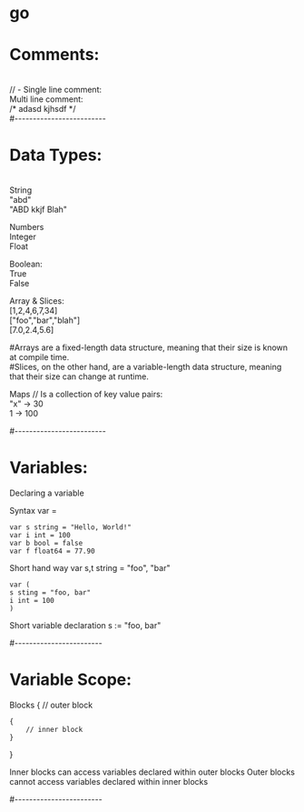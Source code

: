 # go

# Comments:
<br>
// - Single line comment:
<br>
Multi line comment:
<br>
/*
adasd
kjhsdf
*/
<br>
#-------------------------

# Data Types:
<br>
String
    <br>
    "abd"
    <br>
    "ABD kkjf Blah"

Numbers
    <br>
    Integer
    <br>
    Float

Boolean:
    <br>
    True
    <br>
    False

Array & Slices:
    <br>
    [1,2,4,6,7,34]
    <br>
    ["foo","bar","blah"]
    <br>
    [7.0,2.4,5.6]

#Arrays are a fixed-length data structure, meaning that their size is known at compile time.
<br>
#Slices, on the other hand, are a variable-length data structure, meaning that their size can change at runtime.

Maps // Is a collection of key value pairs:
    <br>
    "x" -> 30
    <br>
    1 -> 100

#-------------------------
<br>

# Variables:

Declaring a variable

Syntax
    var <variable name> <variable type> = <value>

    var s string = "Hello, World!"
    var i int = 100
    var b bool = false
    var f float64 = 77.90

Short hand way
    var s,t string = "foo", "bar"

    var (
    s sting = "foo, bar"
    i int = 100
    )

Short variable declaration
    s := "foo, bar"

#------------------------
<br>
# Variable Scope:

Blocks
{ // outer block

    {
        // inner block
    }

}

Inner blocks can access variables declared within outer blocks
Outer blocks cannot access variables declared within inner blocks

#------------------------

